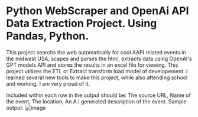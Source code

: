 #  Python WebScraper and OpenAi API Data Extraction Project. Using Pandas, Python.
This project searchs the web automatically for cool AAPI related events in the midwest USA, scapes and parses the html, extracts data using OpenAI's GPT models API and stores the results in an excel file for viewing. 
This project utilizes the ETL or Extract transform load model of developement. 
I learned several new tools to make this project, while also attending school and working. I am very proud of it. 
 
Included within each row in the output should be: The source URL, Name of the event, The location, An A.I generated description of the event.
Sample output:
![image](https://github.com/reixyz22/WebScraper-AI-Project/assets/66898056/9717da9f-f4e3-4c87-8f87-358c87704fa3)
